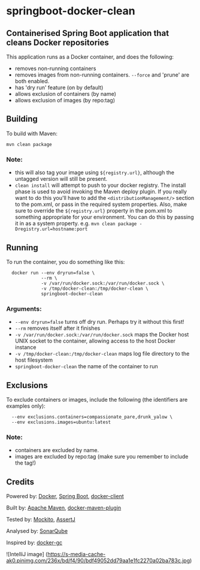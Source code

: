 # springboot-docker-clean
## Containerised Spring Boot application that cleans Docker repositories

This application runs as a Docker container, and does the following:
* removes non-running containers
* removes images from non-running containers.  `--force` and 'prune' are both enabled.
* has 'dry run' feature (on by default)
* allows exclusion of containers (by name)
* allows exclusion of images (by repo:tag)

## Building

To build with Maven:
    
    mvn clean package

### Note:
* this will also tag your image using `${registry.url}`, although the untagged version will still be present.
* `clean install` will attempt to push to your docker registry.  The install phase is used to avoid invoking the Maven deploy plugin.  If you really want to do this you'll have to add the `<distributionManagement/>` section to the pom.xml, or pass in the required system properties.  Also, make sure to override the `${registry.url}` property in the pom.xml to something appropriate for your environment.  You can do this by passing it in as a system property. e.g. `mvn clean package -Dregistry.url=hostname:port`

## Running

To run the container, you do something like this:
    
      docker run --env dryrun=false \
                 --rm \
                 -v /var/run/docker.sock:/var/run/docker.sock \
                 -v /tmp/docker-clean:/tmp/docker-clean \
                 springboot-docker-clean

### Arguments:
* `--env dryrun=false` turns off dry run.  Perhaps try it without this first!
* `--rm` removes itself after it finishes
* `-v /var/run/docker.sock:/var/run/docker.sock` maps the Docker host UNIX socket to the container, allowing access to the host Docker instance
* `-v /tmp/docker-clean:/tmp/docker-clean` maps log file directory to the host filesystem
* `springboot-docker-clean` the name of the container to run

## Exclusions

To exclude containers or images, include the following (the identifiers are examples only):
    
      --env exclusions.containers=compassionate_pare,drunk_yalow \
      --env exclusions.images=ubuntu:latest  
    
  
### Note:
* containers are excluded by name.
* images are excluded by repo:tag (make sure you remember to include the tag!)

## Credits
Powered by: [Docker](https://www.docker.com/), [Spring Boot](http://projects.spring.io/spring-boot/), [docker-client](https://github.com/spotify/docker-client)

Built by: [Apache Maven](https://maven.apache.org/), [docker-maven-plugin](https://github.com/spotify/docker-maven-plugin)

Tested by: [Mockito](http://mockito.org/), [AssertJ](http://joel-costigliola.github.io/assertj/)

Analysed by: [SonarQube](http://www.sonarqube.org/)

Inspired by: [docker-gc](https://github.com/spotify/docker-gc)

![IntelliJ image]
(https://s-media-cache-ak0.pinimg.com/236x/bd/f4/90/bdf49052dd79aa1e1fc2270a02ba783c.jpg)
